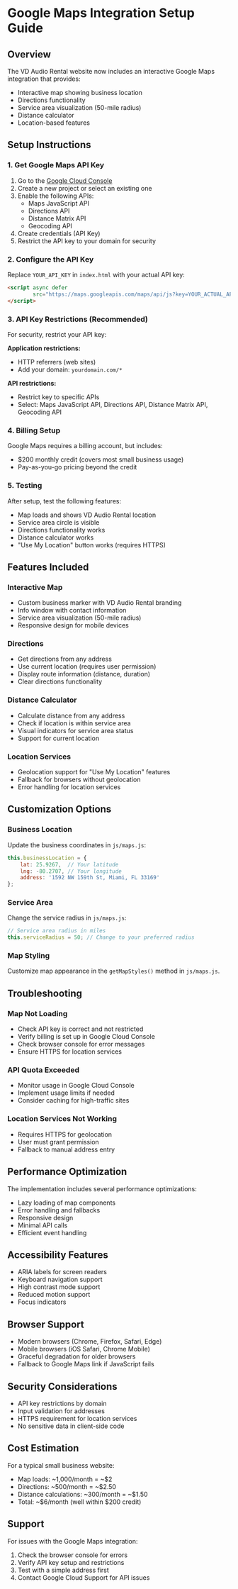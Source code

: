 # Google Maps Integration Setup Guide

## Overview
The VD Audio Rental website now includes an interactive Google Maps integration that provides:
- Interactive map showing business location
- Directions functionality
- Service area visualization (50-mile radius)
- Distance calculator
- Location-based features

## Setup Instructions

### 1. Get Google Maps API Key

1. Go to the [Google Cloud Console](https://console.cloud.google.com/)
2. Create a new project or select an existing one
3. Enable the following APIs:
   - Maps JavaScript API
   - Directions API
   - Distance Matrix API
   - Geocoding API
4. Create credentials (API Key)
5. Restrict the API key to your domain for security

### 2. Configure the API Key

Replace `YOUR_API_KEY` in `index.html` with your actual API key:

```html
<script async defer 
        src="https://maps.googleapis.com/maps/api/js?key=YOUR_ACTUAL_API_KEY&libraries=geometry&callback=initVDMaps">
</script>
```

### 3. API Key Restrictions (Recommended)

For security, restrict your API key:

**Application restrictions:**
- HTTP referrers (web sites)
- Add your domain: `yourdomain.com/*`

**API restrictions:**
- Restrict key to specific APIs
- Select: Maps JavaScript API, Directions API, Distance Matrix API, Geocoding API

### 4. Billing Setup

Google Maps requires a billing account, but includes:
- $200 monthly credit (covers most small business usage)
- Pay-as-you-go pricing beyond the credit

### 5. Testing

After setup, test the following features:
- Map loads and shows VD Audio Rental location
- Service area circle is visible
- Directions functionality works
- Distance calculator works
- "Use My Location" button works (requires HTTPS)

## Features Included

### Interactive Map
- Custom business marker with VD Audio Rental branding
- Info window with contact information
- Service area visualization (50-mile radius)
- Responsive design for mobile devices

### Directions
- Get directions from any address
- Use current location (requires user permission)
- Display route information (distance, duration)
- Clear directions functionality

### Distance Calculator
- Calculate distance from any address
- Check if location is within service area
- Visual indicators for service area status
- Support for current location

### Location Services
- Geolocation support for "Use My Location" features
- Fallback for browsers without geolocation
- Error handling for location services

## Customization Options

### Business Location
Update the business coordinates in `js/maps.js`:

```javascript
this.businessLocation = {
    lat: 25.9267,  // Your latitude
    lng: -80.2707, // Your longitude
    address: '1592 NW 159th St, Miami, FL 33169'
};
```

### Service Area
Change the service radius in `js/maps.js`:

```javascript
// Service area radius in miles
this.serviceRadius = 50; // Change to your preferred radius
```

### Map Styling
Customize map appearance in the `getMapStyles()` method in `js/maps.js`.

## Troubleshooting

### Map Not Loading
- Check API key is correct and not restricted
- Verify billing is set up in Google Cloud Console
- Check browser console for error messages
- Ensure HTTPS for location services

### API Quota Exceeded
- Monitor usage in Google Cloud Console
- Implement usage limits if needed
- Consider caching for high-traffic sites

### Location Services Not Working
- Requires HTTPS for geolocation
- User must grant permission
- Fallback to manual address entry

## Performance Optimization

The implementation includes several performance optimizations:
- Lazy loading of map components
- Error handling and fallbacks
- Responsive design
- Minimal API calls
- Efficient event handling

## Accessibility Features

- ARIA labels for screen readers
- Keyboard navigation support
- High contrast mode support
- Reduced motion support
- Focus indicators

## Browser Support

- Modern browsers (Chrome, Firefox, Safari, Edge)
- Mobile browsers (iOS Safari, Chrome Mobile)
- Graceful degradation for older browsers
- Fallback to Google Maps link if JavaScript fails

## Security Considerations

- API key restrictions by domain
- Input validation for addresses
- HTTPS requirement for location services
- No sensitive data in client-side code

## Cost Estimation

For a typical small business website:
- Map loads: ~1,000/month = ~$2
- Directions: ~500/month = ~$2.50
- Distance calculations: ~300/month = ~$1.50
- Total: ~$6/month (well within $200 credit)

## Support

For issues with the Google Maps integration:
1. Check the browser console for errors
2. Verify API key setup and restrictions
3. Test with a simple address first
4. Contact Google Cloud Support for API issues